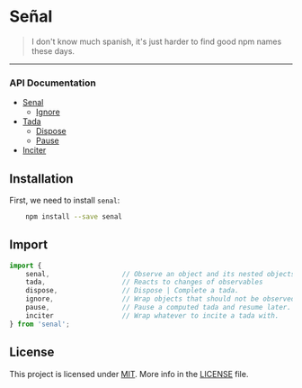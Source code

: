 # Señal

> I don't know much spanish, it's just harder to find good npm names these days.
---

### API Documentation

- [Senal](docs/senal-api.md)
  - [Ignore](docs/ignore-api.md)
- [Tada](docs/tada-api.md)
  - [Dispose](docs/dispose-api.md)
  - [Pause](docs/pause-api.md)
- [Inciter](docs/inciter-api.md)

## Installation
First, we need to install `senal`:

```bash
    npm install --save senal
```

## Import

```js
import { 
    senal,                  // Observe an object and its nested objects   (observable)
    tada,                   // Reacts to changes of observables           (observer)
    dispose,                // Dispose | Complete a tada.    
    ignore,                 // Wrap objects that should not be observed ever
    pause,                  // Pause a computed tada and resume later.
    inciter                 // Wrap whatever to incite a tada with.
} from 'senal';
```


## License
This project is licensed under [MIT](LICENSE.md).
More info in the [LICENSE](LICENSE.md) file.
